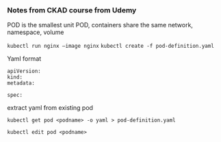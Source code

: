 ### Notes from CKAD course from Udemy

POD is the smallest unit
POD, containers share the same network, namespace, volume

`kubectl run nginx —image nginx`
`kubectl create -f pod-definition.yaml`

Yaml format
```
apiVersion:
kind:
metadata:

spec:
```

extract yaml from existing pod

`kubectl get pod <podname> -o yaml > pod-definition.yaml`

`kubectl edit pod <podname>`